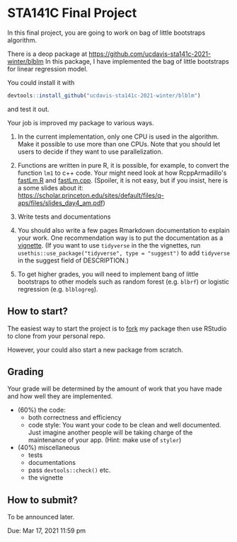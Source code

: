 # STA141C Final Project

In this final project, you are going to work on bag of little bootstraps algorithm.

There is a deop package at https://github.com/ucdavis-sta141c-2021-winter/blblm
In this package, I have implemented the bag of little bootstraps for linear regression model.

You could install it with
```r
devtools::install_github("ucdavis-sta141c-2021-winter/blblm")
```
and test it out.


Your job is improved my package to various ways.


1. In the current implementation, only one CPU is used in the algorithm. Make it possible to use more than one CPUs. Note that you should let users to decide if they want to use parallelization.

1. Functions are written in pure R, it is possible, for example, to convert the function `lm1` to c++ code. Your might need look at how RcppArmadillo's [fastLm.R](https://github.com/RcppCore/RcppArmadillo/blob/master/R/fastLm.R) and [fastLm.cpp](https://github.com/RcppCore/RcppArmadillo/blob/master/src/fastLm.cpp). (Spoiler, it is not easy, but if you insist, here is a some slides about it: https://scholar.princeton.edu/sites/default/files/q-aps/files/slides_day4_am.pdf)

1. Write tests and documentations

1. You should also write a few pages Rmarkdown documentation to explain your work. One recommendation way is to put the documentation as a [vignette](https://r-pkgs.org/vignettes.html). (If you want to use `tidyverse` in the the vignettes, run `usethis::use_package("tidyverse", type = "suggest")` to add `tidyverse` in the suggest field of DESCRIPTION.)

1. To get higher grades, you will need to implement bang of little bootstraps to other models such as 
random forest (e.g. `blbrf`) or logistic regression (e.g. `blblogreg`). 


## How to start?

The easiest way to start the project is to [fork](https://help.github.com/en/github/getting-started-with-github/fork-a-repo) my package then use RStudio to clone from your personal repo.

However, your could also start a new package from scratch.

## Grading

Your grade will be determined by the amount of work that you have made and how well they are implemented.

- (60%) the code: 
    - both correctness and efficiency
    - code style: You want your code to be clean and well documented. Just imagine another people will be taking charge of the maintenance of your app. (Hint: make use of `styler`)
- (40%) miscellaneous
    - tests
    - documentations
    - pass `devtools::check()` etc.
    - the vignette


## How to submit?

To be announced later.

Due: Mar 17, 2021 11:59 pm
